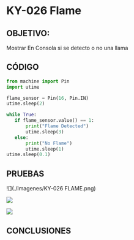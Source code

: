 # KY-026 Flame

## OBJETIVO:

Mostrar En Consola si se detecto o no una llama

## CÓDIGO
```python
from machine import Pin
import utime

flame_sensor = Pin(16, Pin.IN)
utime.sleep(2)

while True:
   if flame_sensor.value() == 1:
       print("Flame Detected")
       utime.sleep(3)
   else:
       print("No Flame")
       utime.sleep(1)
utime.sleep(0.1)
```

## PRUEBAS

![](./Imagenes/KY-026 FLAME.png)

![](./Imagenes/)

![](./Imagenes/)

## CONCLUSIONES


